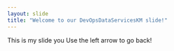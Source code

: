 ```yaml
---
layout: slide
title: "Welcome to our DevOpsDataServicesKM slide!"
---
```

This is my slide you 
Use the left arrow to go back!